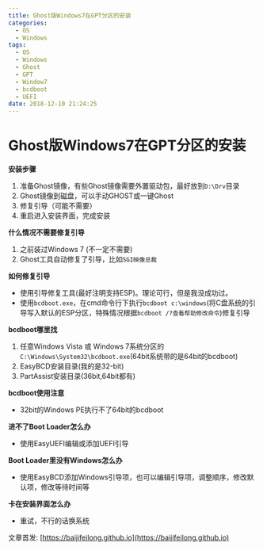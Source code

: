 ```yaml
---
title: Ghost版Windows7在GPT分区的安装
categories:
  - OS
  - Windows
tags:
  - OS
  - Windows
  - Ghost
  - GPT
  - Window7
  - bcdboot
  - UEFI
date: 2018-12-10 21:24:25
---
```


# Ghost版Windows7在GPT分区的安装

**安装步骤**

1. 准备Ghost镜像，有些Ghost镜像需要外置驱动包，最好放到`D:\Drv`目录
2. Ghost镜像到磁盘，可以手动GHOST或一键Ghost
3. 修复引导（可能不需要）
4. 重启进入安装界面，完成安装

**什么情况不需要修复引导**

1. 之前装过Windows 7 (不一定不需要)
2. Ghost工具自动修复了引导，比如`SGI映像总裁`


**如何修复引导**

- 使用引导修复工具(最好注明支持ESP)。理论可行，但是我没成功过。
- 使用`bcdboot.exe`，在cmd命令行下执行`bcdboot c:\windows`(将C盘系统的引导写入默认的ESP分区，特殊情况根据`bcdboot /?查看帮助修改命令`)修复引导

**bcdboot哪里找**
1. 任意Windows Vista 或 Windows 7系统分区的`C:\Windows\System32\bcdboot.exe`(64bit系统带的是64bit的bcdboot)
2. EasyBCD安装目录(我的是32-bit)
3. PartAssist安装目录(36bit,64bit都有)

**bcdboot使用注意**
- 32bit的Windows PE执行不了64bit的bcdboot

**进不了Boot Loader怎么办**
- 使用EasyUEFI编辑或添加UEFI引导

**Boot Loader里没有Windows怎么办**
- 使用EasyBCD添加Windows引导项，也可以编辑引导项，调整顺序，修改默认项，修改等待时间等

**卡在安装界面怎么办**
- 重试，不行的话换系统


<!--more-->

文章首发: [https://baijifeilong.github.io](https://baijifeilong.github.io)
